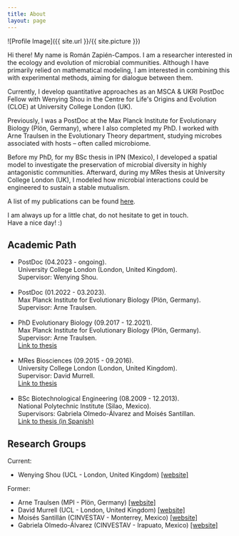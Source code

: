 ```yaml
---
title: About
layout: page
---
```

![Profile Image]({{ site.url }}/{{ site.picture }})

<p>Hi there! My name is Román Zapién-Campos. I am a researcher interested in the ecology and evolution of microbial communities. Although I have primarily relied on mathematical modeling, I am interested in combining this with experimental methods, aiming for dialogue between them.</p> 

<p>Currently, I develop quantitative approaches as an MSCA & UKRI PostDoc Fellow with Wenying Shou in the Centre for Life's Origins and Evolution (CLOE) at University College London (UK).</p> 

<p>Previously, I was a PostDoc at the Max Planck Institute for Evolutionary Biology (Plön, Germany), where I also completed my PhD. I worked with Arne Traulsen in the Evolutionary Theory department, studying microbes associated with hosts – often called microbiome.</p> 

<p>Before my PhD, for my BSc thesis in IPN (Mexico), I developed a spatial model to investigate the preservation of microbial diversity in highly antagonistic communities. Afterward, during my MRes thesis at University College London (UK), I modeled how microbial interactions could be engineered to sustain a stable mutualism.</p> 

<p>A list of my publications can be found <a href="https://scholar.google.com/citations?user=TyfoFisAAAAJ&hl=en">here</a>.</p> 

<p>I am always up for a little chat, do not hesitate to get in touch.<br>Have a nice day! :)</p>

<h2>Academic Path</h2>

<ul class="skill-list">
	<li>PostDoc (04.2023 - ongoing).<br>University College London (London, United Kingdom).<br>Supervisor: Wenying Shou.</li><br>
	<li>PostDoc (01.2022 - 03.2023).<br>Max Planck Institute for Evolutionary Biology (Plön, Germany).<br>Supervisor: Arne Traulsen.</li><br>
	<li>PhD Evolutionary Biology (09.2017 - 12.2021).<br>Max Planck Institute for Evolutionary Biology (Plön, Germany).<br>Supervisor: Arne Traulsen.<br><a href="https://hdl.handle.net/21.11116/0000-000B-34D5-A">Link to thesis</a></li><br>
	<li>MRes Biosciences (09.2015 - 09.2016).<br>University College London (London, United Kingdom).<br>Supervisor: David Murrell.<br><a href="https://github.com/romanzapien/mres_thesis/blob/main/MResThesis_RomanZapienCampos.pdf">Link to thesis</a></li><br>
	<li>BSc Biotechnological Engineering (08.2009 - 12.2013).<br>National Polytechnic Institute (Silao, Mexico).<br>Supervisors: Gabriela Olmedo-Álvarez and Moisés Santillan.<br><a href="https://github.com/romanzapien/bsc_thesis/blob/main/BScThesis_RomanZapienCampos.pdf">Link to thesis (in Spanish)</a></li>
</ul>

<h2>Research Groups</h2>

Current:
<ul>
	<li>Wenying Shou (UCL - London, United Kingdom) <a href="https://shoulab.wixsite.com/main">[website]</a></li>
</ul>

Former:
<ul>
	<li>Arne Traulsen (MPI - Plön, Germany) <a href="http://web.evolbio.mpg.de/~traulsen/">[website]</a></li>
	<li>David Murrell (UCL - London, United Kingdom) <a href="http://www.homepages.ucl.ac.uk/~ucbtdjm/Site/Home.html">[website]</a></li>
	<li>Moisés Santillán (CINVESTAV - Monterrey, Mexico) <a href="http://www.monterrey.cinvestav.mx/msantillan/">[website]</a></li>
	<li>Gabriela Olmedo-Álvarez (CINVESTAV - Irapuato, Mexico) <a href="https://ira.cinvestav.mx/ingenieriagenetica/dra-gabriela-olmedo-alvarez/laboratorio-de-biologia-molecular-y-ecologia-microbiana/">[website]</a></li>
</ul>
